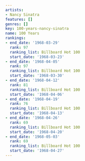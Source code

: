 ```yaml
---
artists:
- Nancy Sinatra
features: []
genres: []
key: 100-years-nancy-sinatra
name: 100 Years
rankings:
- end_date: '1968-03-29'
  rank: 97
  ranking_list: Billboard Hot 100
  start_date: '1968-03-23'
- end_date: '1968-04-05'
  rank: 97
  ranking_list: Billboard Hot 100
  start_date: '1968-03-30'
- end_date: '1968-04-12'
  rank: 81
  ranking_list: Billboard Hot 100
  start_date: '1968-04-06'
- end_date: '1968-04-19'
  rank: 76
  ranking_list: Billboard Hot 100
  start_date: '1968-04-13'
- end_date: '1968-04-26'
  rank: 69
  ranking_list: Billboard Hot 100
  start_date: '1968-04-20'
- end_date: '1968-05-03'
  rank: 69
  ranking_list: Billboard Hot 100
  start_date: '1968-04-27'
---
```


